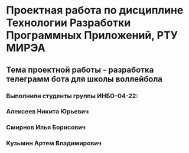 # Проектная работа по дисциплине Технологии Разработки Программных Приложений, РТУ МИРЭА
## Тема проектной работы - разработка телеграмм бота для школы воллейбола
### Выполнили студенты группы ИНБО-04-22: 
### Алексеев Никита Юрьевич 
### Смирнов Илья Борисович
### Кузьмин Артем Владимирович
